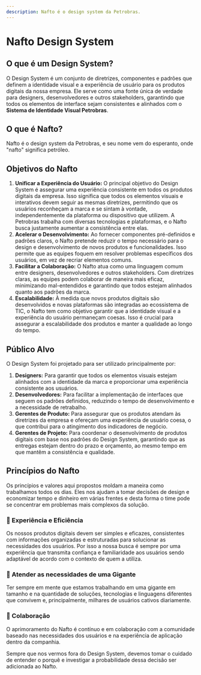```yaml
---
description: Nafto é o design system da Petrobras.
---
```


# Nafto Design System

## O que é um Design System?

O Design System é um conjunto de diretrizes, componentes e padrões que definem a identidade visual e a experiência de usuário para os produtos digitais da nossa empresa. Ele serve como uma fonte única de verdade para designers, desenvolvedores e outros stakeholders, garantindo que todos os elementos de interface sejam consistentes e alinhados com o **Sistema de Identidade Visual Petrobras**.

## O que é Nafto?

Nafto é o design system da Petrobras, e seu nome vem do esperanto, onde "nafto" significa petróleo.

## Objetivos do Nafto

1. **Unificar a Experiência do Usuário:** O principal objetivo do Design System é assegurar uma experiência consistente em todos os produtos digitais da empresa. Isso significa que todos os elementos visuais e interativos devem seguir as mesmas diretrizes, permitindo que os usuários reconheçam a marca e se sintam à vontade, independentemente da plataforma ou dispositivo que utilizem. A Petrobras trabalha com diversas tecnologias e plataformas, e o Nafto busca justamente aumentar a consistência entre elas.
2. **Acelerar o Desenvolvimento:** Ao fornecer componentes pré-definidos e padrões claros, o Nafto pretende reduzir o tempo necessário para o design e desenvolvimento de novos produtos e funcionalidades. Isso permite que as equipes foquem em resolver problemas específicos dos usuários, em vez de recriar elementos comuns.
3. **Facilitar a Colaboração:** O Nafto atua como uma linguagem comum entre designers, desenvolvedores e outros stakeholders. Com diretrizes claras, as equipes podem colaborar de maneira mais eficaz, minimizando mal-entendidos e garantindo que todos estejam alinhados quanto aos padrões da marca.
4. **Escalabilidade:** À medida que novos produtos digitais são desenvolvidos e novas plataformas são integradas ao ecossistema de TIC, o Nafto tem como objetivo garantir que a identidade visual e a experiência do usuário permaneçam coesas. Isso é crucial para assegurar a escalabilidade dos produtos e manter a qualidade ao longo do tempo.

## Público Alvo

O Design System foi projetado para ser utilizado principalmente por:

1. **Designers:** Para garantir que todos os elementos visuais estejam alinhados com a identidade da marca e proporcionar uma experiência consistente aos usuários.
2. **Desenvolvedores:** Para facilitar a implementação de interfaces que seguem os padrões definidos, reduzindo o tempo de desenvolvimento e a necessidade de retrabalho.
3. **Gerentes de Produto:** Para assegurar que os produtos atendam às diretrizes da empresa e ofereçam uma experiência de usuário coesa, o que contribui para o atingimento dos indicadores de negócio.
4. **Gerentes de Projeto:** Para coordenar o desenvolvimento de produtos digitais com base nos padrões do Design System, garantindo que as entregas estejam dentro do prazo e orçamento, ao mesmo tempo em que mantêm a consistência e qualidade.

## Princípios do Nafto

Os princípios e valores aqui propostos moldam a maneira como trabalhamos todos os dias. Eles nos ajudam a tomar decisões de design e economizar tempo e dinheiro em várias frentes e desta forma o time pode se concentrar em problemas mais complexos da solução.

### 🌟 Experiência e Eficiência

Os nossos produtos digitais devem ser simples e eficazes, consistentes com informações organizadas e estruturadas para solucionar as necessidades dos usuários. Por isso a nossa busca é sempre por uma experiência que transmita confiança e familiaridade aos usuários sendo adaptável de acordo com o contexto de quem a utiliza.

### 🏢 Atender as necessidades de uma Gigante

Ter sempre em mente que estamos trabalhando em uma gigante em tamanho e na quantidade de soluções, tecnologias e linguagens diferentes que convivem e, principalmente, milhares de usuários cativos diariamente.

### 🤝 Colaboração

O aprimoramento do Nafto é contínuo e em colaboração com a comunidade baseado nas necessidades dos usuários e na experiência de aplicação dentro da companhia.

Sempre que nos vermos fora do Design System, devemos tomar o cuidado de entender o porquê e investigar a probabilidade dessa decisão ser adicionada ao Nafto.
